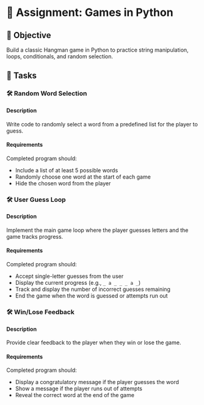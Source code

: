# 📘 Assignment: Games in Python

## 🎯 Objective

Build a classic Hangman game in Python to practice string manipulation, loops, conditionals, and random selection.

## 📝 Tasks

### 🛠️	Random Word Selection

#### Description
Write code to randomly select a word from a predefined list for the player to guess.

#### Requirements
Completed program should:

- Include a list of at least 5 possible words
- Randomly choose one word at the start of each game
- Hide the chosen word from the player

### 🛠️	User Guess Loop

#### Description
Implement the main game loop where the player guesses letters and the game tracks progress.

#### Requirements
Completed program should:

- Accept single-letter guesses from the user
- Display the current progress (e.g., `_ a _ _ _ a _`)
- Track and display the number of incorrect guesses remaining
- End the game when the word is guessed or attempts run out

### 🛠️	Win/Lose Feedback

#### Description
Provide clear feedback to the player when they win or lose the game.

#### Requirements
Completed program should:

- Display a congratulatory message if the player guesses the word
- Show a message if the player runs out of attempts
- Reveal the correct word at the end of the game
